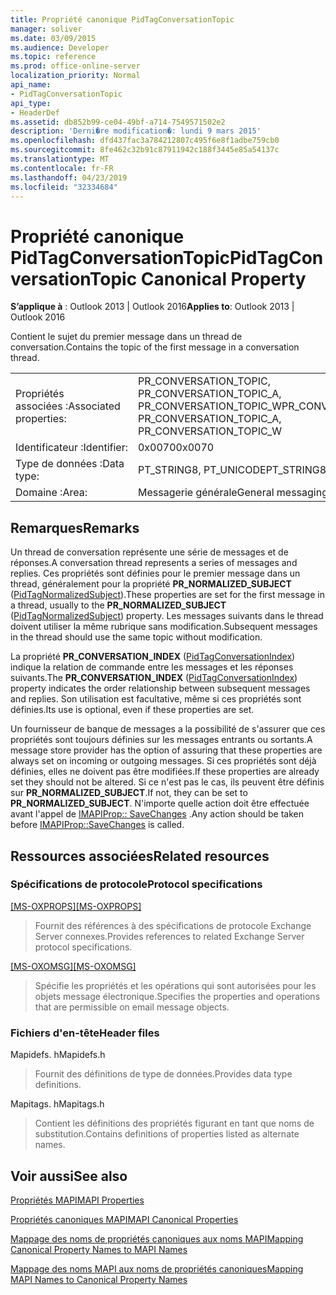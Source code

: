 ```yaml
---
title: Propriété canonique PidTagConversationTopic
manager: soliver
ms.date: 03/09/2015
ms.audience: Developer
ms.topic: reference
ms.prod: office-online-server
localization_priority: Normal
api_name:
- PidTagConversationTopic
api_type:
- HeaderDef
ms.assetid: db852b99-ce04-49bf-a714-7549571502e2
description: 'Derni�re modification�: lundi 9 mars 2015'
ms.openlocfilehash: dfd437fac3a784212807c495f6e8f1adbe759cb0
ms.sourcegitcommit: 8fe462c32b91c87911942c188f3445e85a54137c
ms.translationtype: MT
ms.contentlocale: fr-FR
ms.lasthandoff: 04/23/2019
ms.locfileid: "32334684"
---
```

# <a name="pidtagconversationtopic-canonical-property"></a><span data-ttu-id="a1fbe-103">Propriété canonique PidTagConversationTopic</span><span class="sxs-lookup"><span data-stu-id="a1fbe-103">PidTagConversationTopic Canonical Property</span></span>

  
  
<span data-ttu-id="a1fbe-104">**S’applique à** : Outlook 2013 | Outlook 2016</span><span class="sxs-lookup"><span data-stu-id="a1fbe-104">**Applies to**: Outlook 2013 | Outlook 2016</span></span> 
  
<span data-ttu-id="a1fbe-105">Contient le sujet du premier message dans un thread de conversation.</span><span class="sxs-lookup"><span data-stu-id="a1fbe-105">Contains the topic of the first message in a conversation thread.</span></span> 
  
|||
|:-----|:-----|
|<span data-ttu-id="a1fbe-106">Propriétés associées :</span><span class="sxs-lookup"><span data-stu-id="a1fbe-106">Associated properties:</span></span>  <br/> |<span data-ttu-id="a1fbe-107">PR_CONVERSATION_TOPIC, PR_CONVERSATION_TOPIC_A, PR_CONVERSATION_TOPIC_W</span><span class="sxs-lookup"><span data-stu-id="a1fbe-107">PR_CONVERSATION_TOPIC, PR_CONVERSATION_TOPIC_A, PR_CONVERSATION_TOPIC_W</span></span>  <br/> |
|<span data-ttu-id="a1fbe-108">Identificateur :</span><span class="sxs-lookup"><span data-stu-id="a1fbe-108">Identifier:</span></span>  <br/> |<span data-ttu-id="a1fbe-109">0x0070</span><span class="sxs-lookup"><span data-stu-id="a1fbe-109">0x0070</span></span>  <br/> |
|<span data-ttu-id="a1fbe-110">Type de données :</span><span class="sxs-lookup"><span data-stu-id="a1fbe-110">Data type:</span></span>  <br/> |<span data-ttu-id="a1fbe-111">PT_STRING8, PT_UNICODE</span><span class="sxs-lookup"><span data-stu-id="a1fbe-111">PT_STRING8, PT_UNICODE</span></span>  <br/> |
|<span data-ttu-id="a1fbe-112">Domaine :</span><span class="sxs-lookup"><span data-stu-id="a1fbe-112">Area:</span></span>  <br/> |<span data-ttu-id="a1fbe-113">Messagerie générale</span><span class="sxs-lookup"><span data-stu-id="a1fbe-113">General messaging</span></span>  <br/> |
   
## <a name="remarks"></a><span data-ttu-id="a1fbe-114">Remarques</span><span class="sxs-lookup"><span data-stu-id="a1fbe-114">Remarks</span></span>

<span data-ttu-id="a1fbe-115">Un thread de conversation représente une série de messages et de réponses.</span><span class="sxs-lookup"><span data-stu-id="a1fbe-115">A conversation thread represents a series of messages and replies.</span></span> <span data-ttu-id="a1fbe-116">Ces propriétés sont définies pour le premier message dans un thread, généralement pour la propriété **PR_NORMALIZED_SUBJECT** ([PidTagNormalizedSubject](pidtagnormalizedsubject-canonical-property.md)).</span><span class="sxs-lookup"><span data-stu-id="a1fbe-116">These properties are set for the first message in a thread, usually to the **PR_NORMALIZED_SUBJECT** ([PidTagNormalizedSubject](pidtagnormalizedsubject-canonical-property.md)) property.</span></span> <span data-ttu-id="a1fbe-117">Les messages suivants dans le thread doivent utiliser la même rubrique sans modification.</span><span class="sxs-lookup"><span data-stu-id="a1fbe-117">Subsequent messages in the thread should use the same topic without modification.</span></span> 
  
<span data-ttu-id="a1fbe-118">La propriété **PR_CONVERSATION_INDEX** ([PidTagConversationIndex](pidtagconversationindex-canonical-property.md)) indique la relation de commande entre les messages et les réponses suivants.</span><span class="sxs-lookup"><span data-stu-id="a1fbe-118">The **PR_CONVERSATION_INDEX** ([PidTagConversationIndex](pidtagconversationindex-canonical-property.md)) property indicates the order relationship between subsequent messages and replies.</span></span> <span data-ttu-id="a1fbe-119">Son utilisation est facultative, même si ces propriétés sont définies.</span><span class="sxs-lookup"><span data-stu-id="a1fbe-119">Its use is optional, even if these properties are set.</span></span> 
  
<span data-ttu-id="a1fbe-120">Un fournisseur de banque de messages a la possibilité de s'assurer que ces propriétés sont toujours définies sur les messages entrants ou sortants.</span><span class="sxs-lookup"><span data-stu-id="a1fbe-120">A message store provider has the option of assuring that these properties are always set on incoming or outgoing messages.</span></span> <span data-ttu-id="a1fbe-121">Si ces propriétés sont déjà définies, elles ne doivent pas être modifiées.</span><span class="sxs-lookup"><span data-stu-id="a1fbe-121">If these properties are already set they should not be altered.</span></span> <span data-ttu-id="a1fbe-122">Si ce n'est pas le cas, ils peuvent être définis sur **PR_NORMALIZED_SUBJECT**.</span><span class="sxs-lookup"><span data-stu-id="a1fbe-122">If not, they can be set to **PR_NORMALIZED_SUBJECT**.</span></span> <span data-ttu-id="a1fbe-123">N'importe quelle action doit être effectuée avant l'appel de [IMAPIProp:: SaveChanges](imapiprop-savechanges.md) .</span><span class="sxs-lookup"><span data-stu-id="a1fbe-123">Any action should be taken before [IMAPIProp::SaveChanges](imapiprop-savechanges.md) is called.</span></span> 
  
## <a name="related-resources"></a><span data-ttu-id="a1fbe-124">Ressources associées</span><span class="sxs-lookup"><span data-stu-id="a1fbe-124">Related resources</span></span>

### <a name="protocol-specifications"></a><span data-ttu-id="a1fbe-125">Spécifications de protocole</span><span class="sxs-lookup"><span data-stu-id="a1fbe-125">Protocol specifications</span></span>

<span data-ttu-id="a1fbe-126">[[MS-OXPROPS]](https://msdn.microsoft.com/library/f6ab1613-aefe-447d-a49c-18217230b148%28Office.15%29.aspx)</span><span class="sxs-lookup"><span data-stu-id="a1fbe-126">[[MS-OXPROPS]](https://msdn.microsoft.com/library/f6ab1613-aefe-447d-a49c-18217230b148%28Office.15%29.aspx)</span></span>
  
> <span data-ttu-id="a1fbe-127">Fournit des références à des spécifications de protocole Exchange Server connexes.</span><span class="sxs-lookup"><span data-stu-id="a1fbe-127">Provides references to related Exchange Server protocol specifications.</span></span>
    
<span data-ttu-id="a1fbe-128">[[MS-OXOMSG]](https://msdn.microsoft.com/library/daa9120f-f325-4afb-a738-28f91049ab3c%28Office.15%29.aspx)</span><span class="sxs-lookup"><span data-stu-id="a1fbe-128">[[MS-OXOMSG]](https://msdn.microsoft.com/library/daa9120f-f325-4afb-a738-28f91049ab3c%28Office.15%29.aspx)</span></span>
  
> <span data-ttu-id="a1fbe-129">Spécifie les propriétés et les opérations qui sont autorisées pour les objets message électronique.</span><span class="sxs-lookup"><span data-stu-id="a1fbe-129">Specifies the properties and operations that are permissible on email message objects.</span></span>
    
### <a name="header-files"></a><span data-ttu-id="a1fbe-130">Fichiers d'en-tête</span><span class="sxs-lookup"><span data-stu-id="a1fbe-130">Header files</span></span>

<span data-ttu-id="a1fbe-131">Mapidefs. h</span><span class="sxs-lookup"><span data-stu-id="a1fbe-131">Mapidefs.h</span></span>
  
> <span data-ttu-id="a1fbe-132">Fournit des définitions de type de données.</span><span class="sxs-lookup"><span data-stu-id="a1fbe-132">Provides data type definitions.</span></span>
    
<span data-ttu-id="a1fbe-133">Mapitags. h</span><span class="sxs-lookup"><span data-stu-id="a1fbe-133">Mapitags.h</span></span>
  
> <span data-ttu-id="a1fbe-134">Contient les définitions des propriétés figurant en tant que noms de substitution.</span><span class="sxs-lookup"><span data-stu-id="a1fbe-134">Contains definitions of properties listed as alternate names.</span></span>
    
## <a name="see-also"></a><span data-ttu-id="a1fbe-135">Voir aussi</span><span class="sxs-lookup"><span data-stu-id="a1fbe-135">See also</span></span>



[<span data-ttu-id="a1fbe-136">Propriétés MAPI</span><span class="sxs-lookup"><span data-stu-id="a1fbe-136">MAPI Properties</span></span>](mapi-properties.md)
  
[<span data-ttu-id="a1fbe-137">Propriétés canoniques MAPI</span><span class="sxs-lookup"><span data-stu-id="a1fbe-137">MAPI Canonical Properties</span></span>](mapi-canonical-properties.md)
  
[<span data-ttu-id="a1fbe-138">Mappage des noms de propriétés canoniques aux noms MAPI</span><span class="sxs-lookup"><span data-stu-id="a1fbe-138">Mapping Canonical Property Names to MAPI Names</span></span>](mapping-canonical-property-names-to-mapi-names.md)
  
[<span data-ttu-id="a1fbe-139">Mappage des noms MAPI aux noms de propriétés canoniques</span><span class="sxs-lookup"><span data-stu-id="a1fbe-139">Mapping MAPI Names to Canonical Property Names</span></span>](mapping-mapi-names-to-canonical-property-names.md)

